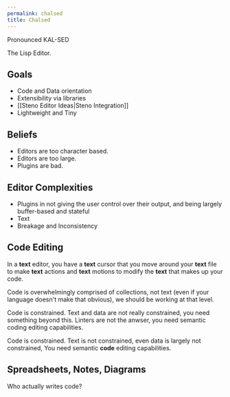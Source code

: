 ```yaml
---
permalink: chalsed
title: Chalsed
---
```

Pronounced KAL-SED

The Lisp Editor.

## Goals

- Code and Data orientation
- Extensibility via libraries
- [[Steno Editor Ideas|Steno Integration]]
- Lightweight and Tiny

## Beliefs

- Editors are too character based.
- Editors are too large.
- Plugins are bad.

## Editor Complexities

- Plugins in not giving the user control over their output, and being largely buffer-based and stateful
- Text
- Breakage and Inconsistency

## Code Editing

In a **text** editor, you have a **text** cursor that you move around your **text** file to make **text** actions and **text** motions to modify the **text** that makes up your code.

Code is overwhelmingly comprised of collections, not text (even if your language doesn't make that obvious), we should be working at that level. 

Code is constrained. Text and data are not really constrained, you need something beyond this. Linters are not the anwser, you need semantic coding editing capabilities.

Code is constrained. Text is not constrained, even data is largely not constrained, You need semantic **code** editing capabilities.

## Spreadsheets, Notes, Diagrams

Who actually writes code?